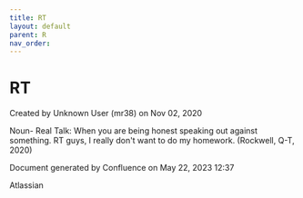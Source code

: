 ```yaml
---
title: RT
layout: default
parent: R
nav_order:
---
```


# RT

Created by  Unknown User (mr38) on Nov 02, 2020

Noun- Real Talk: When you are being honest speaking out against something. RT guys, I really don't want to do my homework. (Rockwell, Q-T, 2020)

Document generated by Confluence on May 22, 2023 12:37

Atlassian

